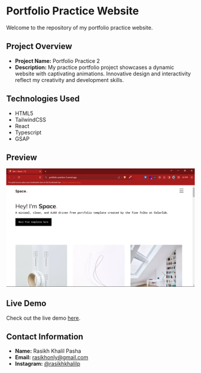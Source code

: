 # Portfolio Practice Website

Welcome to the repository of my portfolio practice website.

## Project Overview

-   **Project Name:** Portfolio Practice 2
-   **Description:** My practice portfolio project showcases a dynamic website with captivating animations. Innovative design and interactivity reflect my creativity and development skills.

## Technologies Used

-   HTML5
-   TailwindCSS
-   React
-   Typescript
-   GSAP

## Preview

![Screenshot of My Portfolio Website](/public/img/ss.png)

## Live Demo

Check out the live demo [here](https://portfolio-practice-2.vercel.app/).

## Contact Information

-   **Name:** Rasikh Khalil Pasha
-   **Email:** rasikhonly@gmail.com
-   **Instagram:** [@rasikhkhalilp](https://www.instagram.com/rasikhkhalilp/)
